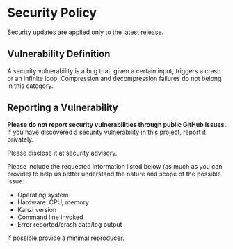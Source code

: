 # Security Policy

Security updates are applied only to the latest release.

## Vulnerability Definition

A security vulnerability is a bug that, given a certain input, triggers a crash or an infinite loop. Compression and decompression failures do not belong in this category.

## Reporting a Vulnerability

**Please do not report security vulnerabilities through public GitHub issues.** If you have discovered a security vulnerability in this project, report it privately.

Please disclose it at [security advisory](https://github.com/flanglet/kanzi-cpp/security/advisories/new).

Please include the requested information listed below (as much as you can provide) to help us better understand the nature and scope of the possible issue:

* Operating system
* Hardware: CPU, memory
* Kanzi version
* Command line invoked
* Error reported/crash data/log output

If possible provide a minimal reproducer.

